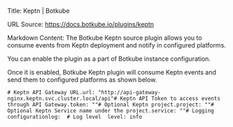 Title: Keptn | Botkube

URL Source: https://docs.botkube.io/plugins/keptn

Markdown Content:
The Botkube Keptn source plugin allows you to consume events from Keptn deployment and notify in configured platforms.

You can enable the plugin as a part of Botkube instance configuration.

Once it is enabled, Botkube Keptn plugin will consume Keptn events and send them to configured platforms as shown below.

```
# Keptn API Gateway URL.url: "http://api-gateway-nginx.keptn.svc.cluster.local/api"# Keptn API Token to access events through API Gateway.token: ""# Optional Keptn project.project: ""# Optional Keptn Service name under the project.service: ""# Logging configurationlog:  # Log level  level: info
```
